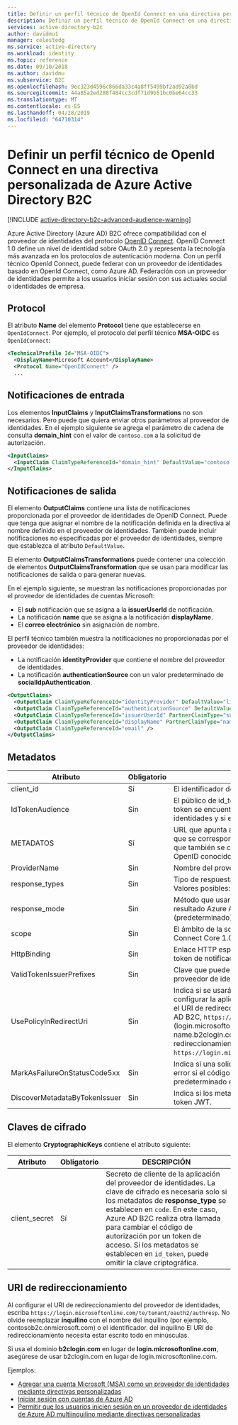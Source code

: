 ```yaml
---
title: Definir un perfil técnico de OpenId Connect en una directiva personalizada en Azure Active Directory B2C | Microsoft Docs
description: Definir un perfil técnico de OpenId Connect en una directiva personalizada en Azure Active Directory B2C.
services: active-directory-b2c
author: davidmu1
manager: celestedg
ms.service: active-directory
ms.workload: identity
ms.topic: reference
ms.date: 09/10/2018
ms.author: davidmu
ms.subservice: B2C
ms.openlocfilehash: 9ec323d4596c866da33c4a8ff5499bf2ad92a8bd
ms.sourcegitcommit: 44a85a2ed288f484cc3cdf71d9b51bc0be64cc33
ms.translationtype: MT
ms.contentlocale: es-ES
ms.lasthandoff: 04/28/2019
ms.locfileid: "64710314"
---
```

# <a name="define-an-openid-connect-technical-profile-in-an-azure-active-directory-b2c-custom-policy"></a>Definir un perfil técnico de OpenId Connect en una directiva personalizada de Azure Active Directory B2C

[!INCLUDE [active-directory-b2c-advanced-audience-warning](../../includes/active-directory-b2c-advanced-audience-warning.md)]

Azure Active Directory (Azure AD) B2C ofrece compatibilidad con el proveedor de identidades del protocolo [OpenID Connect](https://openid.net/2015/04/17/openid-connect-certification-program/). OpenID Connect 1.0 define un nivel de identidad sobre OAuth 2.0 y representa la tecnología más avanzada en los protocolos de autenticación moderna. Con un perfil técnico OpenId Connect, puede federar con un proveedor de identidades basado en OpenId Connect, como Azure AD. Federación con un proveedor de identidades permite a los usuarios iniciar sesión con sus actuales social o identidades de empresa.

## <a name="protocol"></a>Protocol

El atributo **Name** del elemento **Protocol** tiene que establecerse en `OpenIdConnect`. Por ejemplo, el protocolo del perfil técnico **MSA-OIDC** es `OpenIdConnect`:

```XML
<TechnicalProfile Id="MSA-OIDC">
  <DisplayName>Microsoft Account</DisplayName>
  <Protocol Name="OpenIdConnect" />
  ...    
```

## <a name="input-claims"></a>Notificaciones de entrada

Los elementos **InputClaims** y **InputClaimsTransformations** no son necesarios. Pero puede que quiera enviar otros parámetros al proveedor de identidades. En el ejemplo siguiente se agrega el parámetro de cadena de consulta **domain_hint** con el valor de `contoso.com` a la solicitud de autorización.

```XML
<InputClaims>
  <InputClaim ClaimTypeReferenceId="domain_hint" DefaultValue="contoso.com" />
</InputClaims>
```

## <a name="output-claims"></a>Notificaciones de salida

El elemento **OutputClaims** contiene una lista de notificaciones proporcionada por el proveedor de identidades de OpenID Connect. Puede que tenga que asignar el nombre de la notificación definida en la directiva al nombre definido en el proveedor de identidades. También puede incluir notificaciones no especificadas por el proveedor de identidades, siempre que establezca el atributo `DefaultValue`.

El elemento **OutputClaimsTransformations** puede contener una colección de elementos **OutputClaimsTransformation** que se usan para modificar las notificaciones de salida o para generar nuevas.

En el ejemplo siguiente, se muestran las notificaciones proporcionadas por el proveedor de identidades de cuentas Microsoft:

- El **sub** notificación que se asigna a la **issuerUserId** de notificación.
- La notificación **name** que se asigna a la notificación **displayName**.
- El **correo electrónico** sin asignación de nombre.

El perfil técnico también muestra la notificaciones no proporcionadas por el proveedor de identidades:

- La notificación **identityProvider** que contiene el nombre del proveedor de identidades.
- La notificación **authenticationSource** con un valor predeterminado de **socialIdpAuthentication**.

```xml
<OutputClaims>
  <OutputClaim ClaimTypeReferenceId="identityProvider" DefaultValue="live.com" />
  <OutputClaim ClaimTypeReferenceId="authenticationSource" DefaultValue="socialIdpAuthentication" />
  <OutputClaim ClaimTypeReferenceId="issuerUserId" PartnerClaimType="sub" />
  <OutputClaim ClaimTypeReferenceId="displayName" PartnerClaimType="name" />
  <OutputClaim ClaimTypeReferenceId="email" />
</OutputClaims>
```

## <a name="metadata"></a>Metadatos

| Atributo | Obligatorio | DESCRIPCIÓN |
| --------- | -------- | ----------- |
| client_id | Sí | El identificador de la aplicación del proveedor de identidades. |
| IdTokenAudience | Sin  | El público de id_token. Si se especifica, Azure AD B2C comprueba si el token se encuentra en una notificación proporcionada por el proveedor de identidades y si es igual al especificado. |
| METADATOS | Sí | URL que apunta a un documento de configuración JSON con un formato que se corresponde con la especificación Detección de OpenID Connect, que también se conoce como punto de conexión de configuración de OpenID conocido. |
| ProviderName | Sin  | Nombre del proveedor de identidades. |
| response_types | Sin  | Tipo de respuesta según la especificación OpenID Connect Core 1.0. Valores posibles: `id_token`, `code` o `token`. |
| response_mode | Sin  | Método que usará el proveedor de identidades para enviar de vuelta el resultado Azure AD B2C. Valores posibles: `query`, `form_post` (predeterminado) o `fragment`. |
| scope | Sin  | El ámbito de la solicitud que se define según la especificación de OpenID Connect Core 1.0. Por ejemplo, `openid`, `profile` y `email`. |
| HttpBinding | Sin  | Enlace HTTP esperado al token de acceso y los puntos de conexión del token de notificaciones. Valores posibles: `GET` o `POST`.  |
| ValidTokenIssuerPrefixes | Sin  | Clave que puede usarse para iniciar sesión en todos los inquilinos al usar un proveedor de identidades multiinquilino, como Azure Active Directory. |
| UsePolicyInRedirectUri | Sin  | Indica si se usará una directiva al crear el URI de redireccionamiento. Al configurar la aplicación en el proveedor de identidades, necesita especificar el URI de redireccionamiento. El URI de redireccionamiento apunta a Azure AD B2C, `https://login.microsoftonline.com/te/{tenant}/oauth2/authresp` (login.microsoftonline.com se puede cambiar por your-tenant-name.b2clogin.com).  Si especifica `false`, tendrá que agregar un URI de redireccionamiento por cada directiva que use. Por ejemplo: `https://login.microsoftonline.com/te/{tenant}/{policy}/oauth2/authresp`. |
| MarkAsFailureOnStatusCode5xx | Sin  | Indica si una solicitud a un servicio externo tiene que marcarse como un error si el código de estado HTTP se encuentra en el intervalo 5xx. El valor predeterminado es `false`. |
| DiscoverMetadataByTokenIssuer | Sin  | Indica si los metadatos de OIDC tienen que detectarse con el emisor en el token JWT. |

## <a name="cryptographic-keys"></a>Claves de cifrado

El elemento **CryptographicKeys** contiene el atributo siguiente:

| Atributo | Obligatorio | DESCRIPCIÓN |
| --------- | -------- | ----------- |
| client_secret | Sí | Secreto de cliente de la aplicación del proveedor de identidades. La clave de cifrado es necesaria solo si los metadatos de **response_type** se establecen en `code`. En este caso, Azure AD B2C realiza otra llamada para cambiar el código de autorización por un token de acceso. Si los metadatos se establecen en `id_token`, puede omitir la clave criptográfica.  |  

## <a name="redirect-uri"></a>URI de redireccionamiento
 
Al configurar el URI de redireccionamiento del proveedor de identidades, escriba `https://login.microsoftonline.com/te/tenant/oauth2/authresp`. No olvide reemplazar **inquilino** con el nombre del inquilino (por ejemplo, contosob2c.onmicrosoft.com) o el identificador. del inquilino El URI de redireccionamiento necesita estar escrito todo en minúsculas.

Si usa el dominio **b2clogin.com** en lugar de **login.microsoftonline.com**, asegúrese de usar b2clogin.com en lugar de login.microsoftonline.com.

Ejemplos:

- [Agregar una cuenta Microsoft (MSA) como un proveedor de identidades mediante directivas personalizadas](active-directory-b2c-custom-setup-msa-idp.md)
- [Iniciar sesión con cuentas de Azure AD](active-directory-b2c-setup-aad-custom.md)
- [Permitir que los usuarios inicien sesión en un proveedor de identidades de Azure AD multiinquilino mediante directivas personalizadas](active-directory-b2c-setup-commonaad-custom.md)

 














